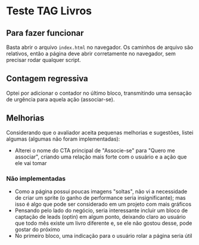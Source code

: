 # Teste TAG Livros

## Para fazer funcionar
Basta abrir o arquivo `index.html` no navegador. Os caminhos de arquivo são relativos, então a página deve abrir corretamente no navegador, sem precisar rodar qualquer script.

## Contagem regressiva
Optei por adicionar o contador no último bloco, transmitindo uma sensação de urgência para aquela ação (associar-se).

## Melhorias
Considerando que o avaliador aceita pequenas melhorias e sugestões, listei algumas (algumas não foram implementadas):

* Alterei o nome do CTA principal de "Associe-se" para "Quero me associar", criando uma relação mais forte com o usuário e a ação que ele vai tomar

### Não implementadas

* Como a página possui poucas imagens "soltas", não vi a necessidade de criar um sprite (o ganho de performance seria insignificante); mas isso é algo que pode ser considerado em um projeto com mais gráficos
* Pensando pelo lado do negócio, seria interessante incluir um bloco de captação de leads (optin) em algum ponto, deixando claro ao usuário que todo mês existe um livro diferente e, se ele não gostou desse, pode gostar do próximo
* No primeiro bloco, uma indicação para o usuário rolar a página seria útil